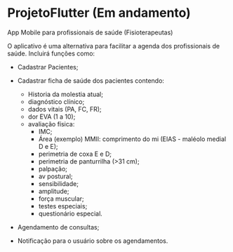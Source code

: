 # ProjetoFlutter (Em andamento)
App Mobile para profissionais de saúde (Fisioterapeutas)

O aplicativo é uma alternativa para facilitar a agenda dos profissionais de saúde.
Incluirá funções como:
- Cadastrar Pacientes;
- Cadastrar ficha de saúde dos pacientes contendo:
  - Historia da molestia atual; 
  - diagnóstico clínico; 
  - dados vitais (PA, FC, FR); 
  - dor EVA (1 a 10);
  - avaliação física:
    - IMC;
    - Área (exemplo) MMII: comprimento do mi (EIAS - maléolo medial D e E);
    - perimetria de coxa E e D;
    - perimetria de panturrilha (>31 cm);
    - palpação;
    - av postural;
    - sensibilidade;
    - amplitude;
    - força muscular;
    - testes especiais;
    - questionário especial.

- Agendamento de consultas;
- Notificação para o usuário sobre os agendamentos.
